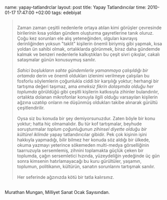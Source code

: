 name: yapay-tatlandrclar
layout: post
title: Yapay Tatlandırıcılar
time: 2010-01-17 17:47:00 +02:00
tags: edebiyat

<blockquote><br />Zaman zaman çeşitli nedenlerle ortaya atılan kimi görüşler çevresinde birilerinin kısa yoldan gündem oluşturma gayretlerine tanık oluruz. Çoğu kez sorunları ele alış yeteneğinden, olguları kavrayış derinliğinden yoksun "taklit" kişilerin önemli biriymiş gibi yapmak, kısa yoldan ün sahibi olmak, ortalıklarda görünmek, biraz daha gündemde kalmak ve benzeri nedenlerle kalkıştıkları bu çeşit sivri çıkışlar, cakalı sataşmalar günün konusuymuş sanılır.<br /><br /><span style="font-style:italic;">Sahici boşlukların sahte gündemlerle yamanmaya çalışıldığı bir ortamda</span> derin ve önemli oldukları izlenimi verilmeye çalışılan bu fosforlu söylemlerin çoğunlukla ciddi bir karşılığı yoktur; herhangi bir tartışma değeri taşımaz, ama <span style="font-style:italic;">emeksiz fikrin dolaşımda olduğu her toplumda</span> görüldüğü gibi çeşitli kişilerin katkısıyla zihinler bulandırılır, ortalıkta dolanan mikrofonlar konuyla ilgili olduğu varsayılan kişilerin ağzına uzatılıp onların ne düşünmüş oldukları takibe alınarak gürültü çeşitlendirilir.<br /><br />Oysa siz bu konuda bir şey demiyorsunuzdur. Zaten böyle bir konu yoktur; hatta hiç olmamalıdır. Bu tür kof tartışmalar, beyhude soruşturmalar <span style="font-style:italic;">toplum çoğunluğunun zihinsel diyette olduğu bir kültürel iklimde</span> yapay tatlandırıcılar gibidir. Pek çok kişinin işini hakkıyla yapmadığı, bilir bilmez her konuda söz aldığı bir ülkede, okuma yazmayı yeterince sökemeden multi-medya görselliğinin taarruzuyla sersemlemiş, zihnini toplamakta güçlük çeken bir toplumda, çağın sersemletici hızında, yüzeydeliğin yedeğinde üç gün sonra kimsenin hatırlamayacağı bu kuru gürültüler, yaşamın, toplumun, politikanın, kültürün, sanatın sorunlarını tartışmak sanılır.<br /><br />Her seferinde ağzınızda kötü bir tatla kalırsınız.<br /></blockquote><br />Murathan Mungan, Milliyet Sanat Ocak Sayısından.
